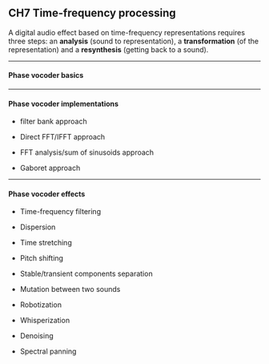 ## CH7 Time-frequency processing

A digital audio effect based on time-frequency representations requires three steps: an **analysis** (sound to representation), a **transformation** (of the representation) and a **resynthesis** (getting back to a sound).

---

#### Phase vocoder basics



---

#### Phase vocoder implementations

+ filter bank approach

+ Direct FFT/IFFT approach

+ FFT analysis/sum of sinusoids approach

+ Gaboret approach



---

#### Phase vocoder effects

+ Time-frequency filtering

+ Dispersion

+ Time stretching

+ Pitch shifting

+ Stable/transient components separation

+ Mutation between two sounds

+ Robotization

+ Whisperization

+ Denoising

+ Spectral panning


